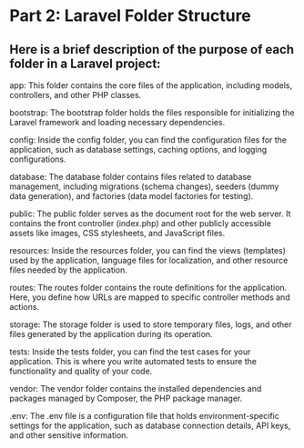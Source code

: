 # Part 2: Laravel Folder Structure

## Here is a brief description of the purpose of each folder in a Laravel project:

app: This folder contains the core files of the application, including models, controllers, and other PHP classes.

bootstrap: The bootstrap folder holds the files responsible for initializing the Laravel framework and loading necessary dependencies.

config: Inside the config folder, you can find the configuration files for the application, such as database settings, caching options, and logging configurations.

database: The database folder contains files related to database management, including migrations (schema changes), seeders (dummy data generation), and factories (data model factories for testing).

public: The public folder serves as the document root for the web server. It contains the front controller (index.php) and other publicly accessible assets like images, CSS stylesheets, and JavaScript files.

resources: Inside the resources folder, you can find the views (templates) used by the application, language files for localization, and other resource files needed by the application.

routes: The routes folder contains the route definitions for the application. Here, you define how URLs are mapped to specific controller methods and actions.

storage: The storage folder is used to store temporary files, logs, and other files generated by the application during its operation.

tests: Inside the tests folder, you can find the test cases for your application. This is where you write automated tests to ensure the functionality and quality of your code.

vendor: The vendor folder contains the installed dependencies and packages managed by Composer, the PHP package manager.

.env: The .env file is a configuration file that holds environment-specific settings for the application, such as database connection details, API keys, and other sensitive information.